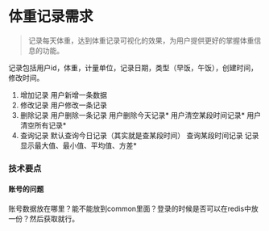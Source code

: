 # 体重记录需求
> 记录每天体重，达到体重记录可视化的效果，为用户提供更好的掌握体重信息的功能。

记录包括用户id，体重，计量单位，记录日期，类型（早饭，午饭），创建时间，修改时间。
1. 增加记录
    用户新增一条数据
2. 修改记录
    用户修改一条记录
3. 删除记录
    用户删除一条记录
    用户删除今天记录*
    用户清空某段时间记录*
    用户清空所有记录*
4. 查询记录
    默认查询今日记录（其实就是查某段时间）
    查询某段时间记录
    记录显示最大值、最小值、平均值、方差*
    
### 技术要点
#### 账号的问题
  账号数据放在哪里？能不能放到common里面？登录的时候是否可以在redis中放一份？然后获取就行。
